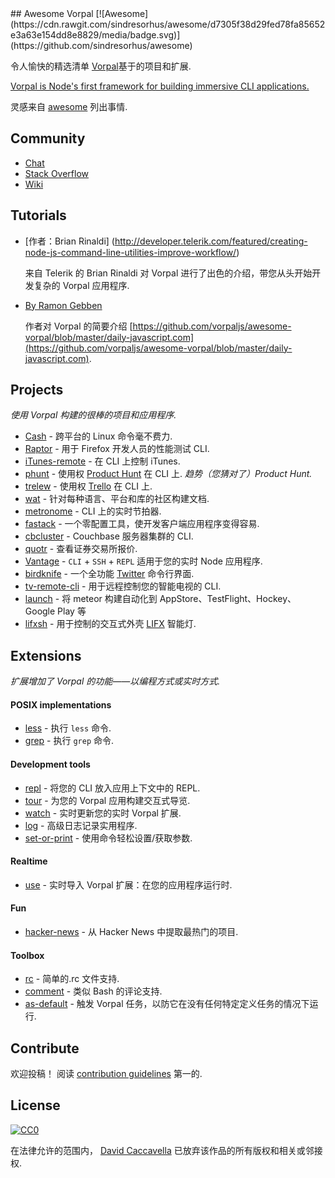 <div class="github-widget" data-repo="vorpaljs/awesome-vorpal"></div>
## Awesome Vorpal [![Awesome](https://cdn.rawgit.com/sindresorhus/awesome/d7305f38d29fed78fa85652e3a63e154dd8e8829/media/badge.svg)](https://github.com/sindresorhus/awesome)

令人愉快的精选清单 [Vorpal](https://github.com/dthree/vorpal)基于的项目和扩展.

[Vorpal is Node's first framework for building immersive CLI applications.](https://github.com/dthree/vorpal)

灵感来自 [awesome](https://github.com/sindresorhus/awesome) 列出事情.



## Community

- [Chat](https://gitter.im/dthree/vorpal)
- [Stack Overflow](http://stackoverflow.com/questions/tagged/vorpal.js)
- [Wiki](https://github.com/dthree/vorpal/wiki)

## Tutorials

- [作者：Brian Rinaldi] (http://developer.telerik.com/featured/creating-node-js-command-line-utilities-improve-workflow/)

  来自 Telerik 的 Brian Rinaldi 对 Vorpal 进行了出色的介绍，带您从头开始开发复杂的 Vorpal 应用程序.

- [By Ramon Gebben](http://daily-javascript.com/articles/vorpal/)

  作者对 Vorpal 的简要介绍 [https://github.com/vorpaljs/awesome-vorpal/blob/master/daily-javascript.com](https://github.com/vorpaljs/awesome-vorpal/blob/master/daily-javascript.com).

## Projects

*使用 Vorpal 构建的很棒的项目和应用程序.*

- [Cash](https://github.com/dthree/cash) - 跨平台的 Linux 命令毫不费力.
- [Raptor](https://developer.mozilla.org/en-US/Firefox_OS/Automated_testing/Raptor) - 用于 Firefox 开发人员的性能测试 CLI.
- [iTunes-remote](https://github.com/mischah/itunes-remote/) - 在 CLI 上控制 iTunes.
- [phunt](https://github.com/Kristories/phunt) - 使用权 [Product Hunt](https://www.producthunt.com/) 在 CLI 上.  *趋势（您猜对了）Product Hunt.*
- [trelew](https://github.com/websitesfortrello/trelew) - 使用权 [Trello](https://trello.com/) 在 CLI 上.
- [wat](https://github.com/dthree/wat) - 针对每种语言、平台和库的社区构建文档.
- [metronome](https://github.com/AljoschaMeyer/metronome-cli) - CLI 上的实时节拍器.
- [fastack](https://github.com/fastack/cli) - 一个零配置工具，使开发客户端应用程序变得容易.
- [cbcluster](https://www.npmjs.com/package/cbcluster) - Couchbase 服务器集群的 CLI.
- [quotr](https://github.com/andrerpena/quotr) - 查看证券交易所报价.
- [Vantage](https://github.com/dthree/vantage) - `CLI` + `SSH` + `REPL` 适用于您的实时 Node 应用程序.
- [birdknife](https://github.com/vanita5/birdknife) - 一个全功能 [Twitter](https://twitter.com/) 命令行界面.
- [tv-remote-cli](https://github.com/Glavin001/tv-remote-cli) - 用于远程控制您的智能电视的 CLI.
- [launch](https://github.com/NewSpring/meteor-launch) - 将 meteor 构建自动化到 AppStore、TestFlight、Hockey、Google Play 等
- [lifxsh](https://github.com/ristomatti/lifxsh) - 用于控制的交互式外壳 [LIFX](http://www.lifx.com) 智能灯.

## Extensions

*扩展增加了 Vorpal 的功能——以编程方式或实时方式.*

#### POSIX implementations

- [less](https://github.com/vorpaljs/vorpal-less) - 执行 `less` 命令.
- [grep](https://github.com/vorpaljs/vorpal-grep) - 执行 `grep` 命令.

#### Development tools

- [repl](https://github.com/vorpaljs/vorpal-repl) - 将您的 CLI 放入应用上下文中的 REPL.
- [tour](https://github.com/vorpaljs/vorpal-tour) - 为您的 Vorpal 应用构建交互式导览.
- [watch](https://github.com/vantagejs/vantage-watch) - 实时更新您的实时 Vorpal 扩展.
- [log](https://github.com/AljoschaMeyer/vorpal-log) - 高级日志记录实用程序.
- [set-or-print](https://github.com/AljoschaMeyer/vorpal-setorprint) - 使用命令轻松设置/获取参数.

#### Realtime

- [use](https://github.com/vorpaljs/vorpal-use) - 实时导入 Vorpal 扩展：在您的应用程序运行时.

#### Fun

- [hacker-news](https://github.com/vorpaljs/vorpal-hacker-news) - 从 Hacker News 中提取最热门的项目.

#### Toolbox
- [rc](https://github.com/subk/vorpal-rc) - 简单的.rc 文件支持.
- [comment](https://github.com/subk/vorpal-comment) - 类似 Bash 的评论支持.
- [as-default](https://github.com/ialpert/vorpal-as-default) - 触发 Vorpal 任务，以防它在没有任何特定定义任务的情况下运行.

## Contribute

欢迎投稿！ 阅读 [contribution guidelines](https://github.com/vorpaljs/awesome-vorpal/blob/master/contributing.md) 第一的.

## License

[![CC0](http://i.creativecommons.org/p/zero/1.0/88x31.png)](http://creativecommons.org/publicdomain/zero/1.0/)

在法律允许的范围内， [David Caccavella](https://github.com/dthree) 已放弃该作品的所有版权和相关或邻接权.
